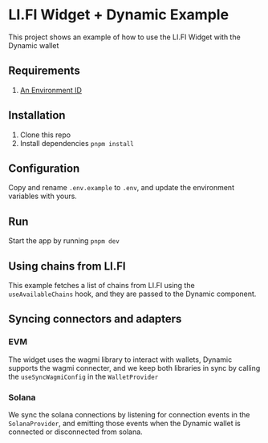 # LI.FI Widget + Dynamic Example
This project shows an example of how to use the LI.FI Widget with the Dynamic wallet

## Requirements
1. [An Environment ID]('https://app.dynamic.xyz/dashboard/developer')

## Installation
1. Clone this repo
2. Install dependencies `pnpm install`

## Configuration
Copy and rename `.env.example` to `.env`, and update the environment variables with yours.

## Run
Start the app by running `pnpm dev`

## Using chains from LI.FI
This example fetches a list of chains from LI.FI using the `useAvailableChains` hook, and they are passed to the Dynamic component.

## Syncing connectors and adapters
### EVM
The widget uses the wagmi library to interact with wallets, Dynamic supports the wagmi connecter, and we keep both libraries in sync by calling the 
`useSyncWagmiConfig` in the `WalletProvider`

### Solana
We sync the solana connections by listening for connection events in the `SolanaProvider`, and emitting those events when the Dynamic wallet is connected or disconnected from solana.
